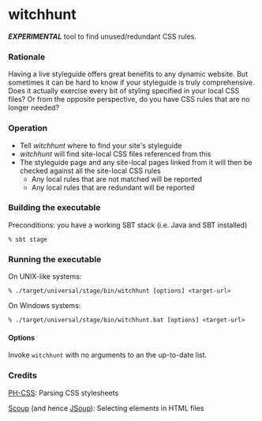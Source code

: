 witchhunt
============================

***EXPERIMENTAL*** tool to find unused/redundant CSS rules.

### Rationale
Having a live styleguide offers great benefits to any dynamic website. But sometimes it can be hard to know if your styleguide is truly comprehensive. Does it actually exercise every bit of styling specified in your local CSS files? Or from the opposite perspective, do you have CSS rules that are no longer needed?

### Operation

- Tell _witchhunt_ where to find your site's styleguide
- _witchhunt_ will find site-local CSS files referenced from this
- The styleguide page and any site-local pages linked from it will then be checked against all the site-local CSS rules
  - Any local rules that are not matched will be reported
  - Any local rules that are redundant will be reported

### Building the executable
Preconditions: you have a working SBT stack (i.e. Java and SBT installed)

```
% sbt stage
```

### Running the executable

On UNIX-like systems:

```
% ./target/universal/stage/bin/witchhunt [options] <target-url>
```

On Windows systems:

```
% ./target/universal/stage/bin/witchhunt.bat [options] <target-url>
```

#### Options
Invoke `witchhunt` with no arguments to an the up-to-date list.


### Credits

[PH-CSS](https://github.com/phax/ph-css): Parsing CSS stylesheets

[Scoup](https://github.com/themillhousegroup/scoup) (and hence [JSoup](https://jsoup.org/)): Selecting elements in HTML files

